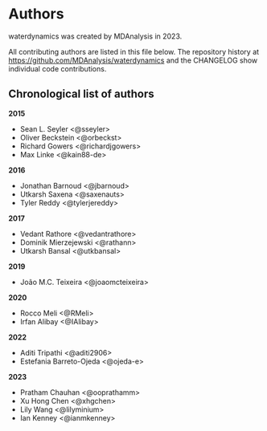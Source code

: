 # Authors

waterdynamics was created by MDAnalysis in 2023.


All contributing authors are listed in this file below.
The repository history at https://github.com/MDAnalysis/waterdynamics
and the CHANGELOG show individual code contributions.

## Chronological list of authors

<!--
The rules for this file:
  * Authors are sorted chronologically, earliest to latest
  * Please format it each entry as "Preferred name <GitHub username>"
  * Your preferred name is whatever you wish to go by --
    it does *not* have to be your legal name!
  * Please start a new section for each new year
  * Don't ever delete anything
-->

**2015**
- Sean L. Seyler <@sseyler>
- Oliver Beckstein <@orbeckst>
- Richard Gowers <@richardjgowers>
- Max Linke <@kain88-de>

**2016**
- Jonathan Barnoud <@jbarnoud>
- Utkarsh Saxena <@saxenauts>
- Tyler Reddy <@tylerjereddy>

**2017**
- Vedant Rathore <@vedantrathore>
- Dominik Mierzejewski <@rathann>
- Utkarsh Bansal <@utkbansal>

**2019**
- João M.C. Teixeira <@joaomcteixeira>

**2020**
- Rocco Meli <@RMeli>
- Irfan Alibay <@IAlibay>

**2022**
- Aditi Tripathi <@aditi2906>
- Estefania Barreto-Ojeda <@ojeda-e>

**2023**
- Pratham Chauhan <@ooprathamm>
- Xu Hong Chen <@xhgchen>
- Lily Wang <@lilyminium>
- Ian Kenney <@ianmkenney>